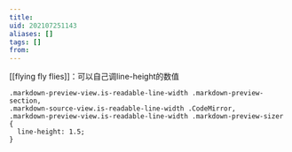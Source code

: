 ```yaml
---
title: 
uid: 202107251143
aliases: []
tags: []
from: 
---
```

[[flying fly flies]]：可以自己调line-height的数值

```
.markdown-preview-view.is-readable-line-width .markdown-preview-section,
.markdown-source-view.is-readable-line-width .CodeMirror,
.markdown-preview-view.is-readable-line-width .markdown-preview-sizer {
  line-height: 1.5;
}
```